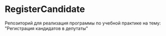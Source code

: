 # RegisterCandidate
Репозиторий для реализация программы по учебной практике на тему: "Регистрация кандидатов в депутаты"
